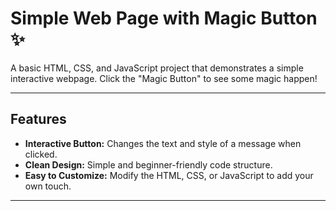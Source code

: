 # Simple Web Page with Magic Button ✨

A basic HTML, CSS, and JavaScript project that demonstrates a simple interactive webpage. Click the "Magic Button" to see some magic happen!

---

## Features

- **Interactive Button:** Changes the text and style of a message when clicked.
- **Clean Design:** Simple and beginner-friendly code structure.
- **Easy to Customize:** Modify the HTML, CSS, or JavaScript to add your own touch.

---

